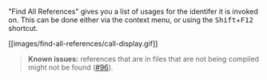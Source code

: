 "Find All References" gives you a list of usages for the identifer it is invoked on. This can be done either via the context menu, or using the <kbd>Shift</kbd>+<kbd>F12</kbd> shortcut.

[[images/find-all-references/call-display.gif]]

>**Known issues:** references that are in files that are not being compiled might not be found ([#96](https://github.com/vshaxe/vshaxe/issues/96)).